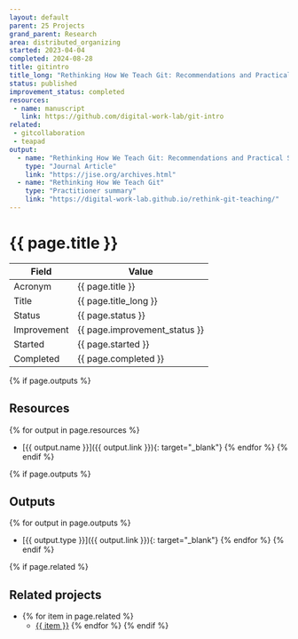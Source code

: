 ```yaml
---
layout: default
parent: 25 Projects
grand_parent: Research
area: distributed_organizing
started: 2023-04-04
completed: 2024-08-28
title: gitintro
title_long: "Rethinking How We Teach Git: Recommendations and Practical Strategies for the Information Systems Curriculum"
status: published
improvement_status: completed
resources:
 - name: manuscript
   link: https://github.com/digital-work-lab/git-intro
related:
 - gitcollaboration
 - teapad
output:
  - name: "Rethinking How We Teach Git: Recommendations and Practical Strategies for the Information Systems Curriculum"
    type: "Journal Article"
    link: "https://jise.org/archives.html"
  - name: "Rethinking How We Teach Git"
    type: "Practitioner summary"
    link: "https://digital-work-lab.github.io/rethink-git-teaching/"
---
```


# {{ page.title }}

Field               | Value
------------------- | ----------------------------------
Acronym             | {{ page.title }}
Title               | {{ page.title_long }}
Status              | {{ page.status }}
Improvement         | {{ page.improvement_status }}
Started             | {{ page.started }}
Completed           | {{ page.completed }}

{% if page.outputs %}
## Resources

  {% for output in page.resources %}
  - [{{ output.name }}]({{ output.link }}){: target="_blank"}
  {% endfor %}
{% endif %}

{% if page.outputs %}
## Outputs

  {% for output in page.outputs %}
  - [{{ output.type }}]({{ output.link }}){: target="_blank"}
  {% endfor %}
{% endif %}

{% if page.related %}
## Related projects 

- {% for item in page.related %}
  - <a href="{{ item }}">{{ item }}</a>
{% endfor %}
{% endif %}
